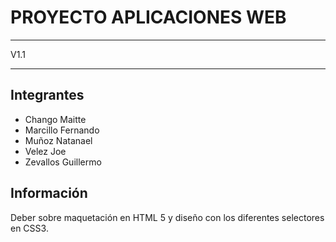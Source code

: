 ﻿# PROYECTO APLICACIONES WEB

---

V1.1

---

## Integrantes

- Chango Maitte
- Marcillo Fernando
- Muñoz Natanael
- Velez Joe
- Zevallos Guillermo

## Información

Deber sobre maquetación en HTML 5 y diseño con los diferentes selectores en CSS3.
